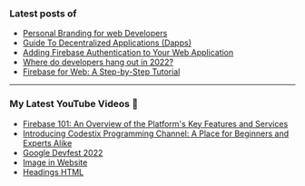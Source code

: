 ### Latest posts of 
<!-- BLOG-POST-LIST:START -->
- [Personal Branding for web Developers](https://codersalman.hashnode.dev/personal-branding-for-web-developers-1)
- [Guide To Decentralized Applications &lpar;Dapps&rpar;](https://codersalman.hashnode.dev/guide-to-decentralized-applications-dapps)
- [Adding Firebase Authentication to Your Web Application](https://codersalman.hashnode.dev/adding-firebase-authentication-to-your-web-application)
- [Where do developers hang out in 2022?](https://thetechtopics.com/uncategorized/where-do-developers-hang-out-in-2022/)
- [Firebase for Web: A Step-by-Step Tutorial](https://codersalman.hashnode.dev/firebase-for-web-a-step-by-step-tutorial)
<!-- BLOG-POST-LIST:END -->

<hr>

### My Latest YouTube Videos 🌱
<!-- YOUTUBE:START -->
- [Firebase 101: An Overview of the Platform&#39;s Key Features and Services](https://www.youtube.com/watch?v=9BtPMU218hw)
- [Introducing Codestix Programming Channel: A Place for Beginners and Experts Alike](https://www.youtube.com/watch?v=5K7jSieiq2U)
- [Google Devfest 2022 ](https://www.youtube.com/watch?v=u_wWOf0LUxk)
- [Image in Website ](https://www.youtube.com/watch?v=g2bmNTShT-Q)
- [Headings HTML ](https://www.youtube.com/watch?v=YCgJBxAvboA)
<!-- YOUTUBE:END -->
